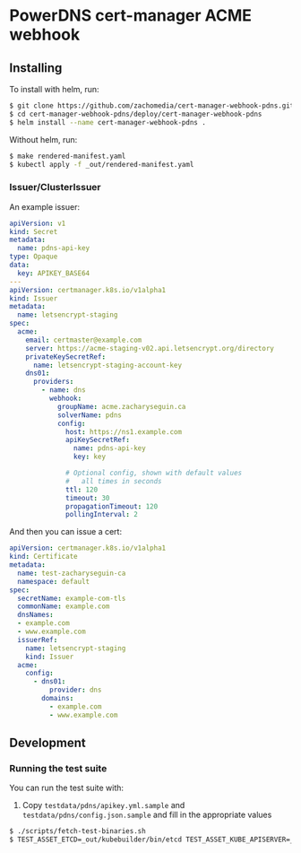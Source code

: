 # PowerDNS cert-manager ACME webhook

## Installing

To install with helm, run:

```bash
$ git clone https://github.com/zachomedia/cert-manager-webhook-pdns.git
$ cd cert-manager-webhook-pdns/deploy/cert-manager-webhook-pdns
$ helm install --name cert-manager-webhook-pdns .
```

Without helm, run:

```bash
$ make rendered-manifest.yaml
$ kubectl apply -f _out/rendered-manifest.yaml
```

### Issuer/ClusterIssuer

An example issuer:

```yaml
apiVersion: v1
kind: Secret
metadata:
  name: pdns-api-key
type: Opaque
data:
  key: APIKEY_BASE64
---
apiVersion: certmanager.k8s.io/v1alpha1
kind: Issuer
metadata:
  name: letsencrypt-staging
spec:
  acme:
    email: certmaster@example.com
    server: https://acme-staging-v02.api.letsencrypt.org/directory
    privateKeySecretRef:
      name: letsencrypt-staging-account-key
    dns01:
      providers:
        - name: dns
          webhook:
            groupName: acme.zacharyseguin.ca
            solverName: pdns
            config:
              host: https://ns1.example.com
              apiKeySecretRef:
                name: pdns-api-key
                key: key

              # Optional config, shown with default values
              #   all times in seconds
              ttl: 120
              timeout: 30
              propagationTimeout: 120
              pollingInterval: 2
```

And then you can issue a cert:

```yaml
apiVersion: certmanager.k8s.io/v1alpha1
kind: Certificate
metadata:
  name: test-zacharyseguin-ca
  namespace: default
spec:
  secretName: example-com-tls
  commonName: example.com
  dnsNames:
  - example.com
  - www.example.com
  issuerRef:
    name: letsencrypt-staging
    kind: Issuer
  acme:
    config:
      - dns01:
          provider: dns
        domains:
          - example.com
          - www.example.com

```

## Development

### Running the test suite

You can run the test suite with:

1. Copy `testdata/pdns/apikey.yml.sample` and `testdata/pdns/config.json.sample` and fill in the appropriate values

```bash
$ ./scripts/fetch-test-binaries.sh
$ TEST_ASSET_ETCD=_out/kubebuilder/bin/etcd TEST_ASSET_KUBE_APISERVER=_out/kubebuilder/bin/kube-apiserver TEST_ASSET_KUBECTL=_out/kubebuilder/bin/kubectl TEST_ZONE_NAME=example.com. go test .
```
